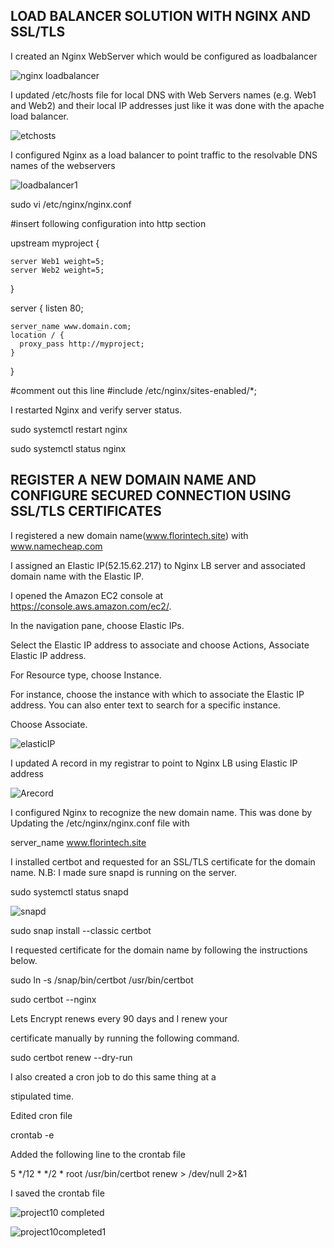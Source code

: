 ## LOAD BALANCER SOLUTION WITH NGINX AND SSL/TLS
I created an Nginx WebServer which would be configured as loadbalancer

![nginx loadbalancer](https://github.com/Oolabanji/test_/assets/136812420/877bcb76-16c7-49dc-8801-30876d80acb9)

I updated /etc/hosts file for local DNS with Web Servers names (e.g. Web1 and Web2) and their local IP addresses just like it was done with the apache load balancer.


![etchosts](https://github.com/Oolabanji/test_/assets/136812420/3a55a219-7b6b-413a-a5be-c54de1a01978)

I configured Nginx as a load balancer to point traffic to the resolvable DNS names of the webservers

![loadbalancer1](https://github.com/Oolabanji/test_/assets/136812420/f96032d8-15da-4caa-ac4e-f73c663b3589)


sudo vi /etc/nginx/nginx.conf

#insert following configuration into http section

 upstream myproject {

    server Web1 weight=5;
    server Web2 weight=5;
  }

server {
    listen 80;

    server_name www.domain.com;
    location / {
      proxy_pass http://myproject;
    }
  }

#comment out this line
#include /etc/nginx/sites-enabled/*;

I restarted Nginx and verify server status.

sudo systemctl restart nginx

sudo systemctl status nginx

## REGISTER A NEW DOMAIN NAME AND CONFIGURE SECURED CONNECTION USING SSL/TLS CERTIFICATES

I registered a new domain name(www.florintech.site) with www.namecheap.com

I assigned an Elastic IP(52.15.62.217) to Nginx LB server and associated domain name with the Elastic IP.

I opened the Amazon EC2 console at https://console.aws.amazon.com/ec2/.

In the navigation pane, choose Elastic IPs.

Select the Elastic IP address to associate and choose Actions, Associate Elastic IP address.

For Resource type, choose Instance.

For instance, choose the instance with which to associate the Elastic IP address. You can also enter text to search for a specific instance.

Choose Associate.

![elasticIP](https://github.com/Oolabanji/test_/assets/136812420/acdef508-a207-4f2c-96e4-c9cc578d086c)

I updated A record in my registrar to point to Nginx LB using Elastic IP address

![Arecord](https://github.com/Oolabanji/test_/assets/136812420/0a09d4e3-4901-4728-8e8b-7cfc9e47e8ae)

I configured Nginx to recognize the new domain name. This was done by Updating the /etc/nginx/nginx.conf file with

server_name www.florintech.site

I installed certbot and requested for an SSL/TLS certificate for the domain name. N.B: I made sure snapd is running on the server.


sudo systemctl status snapd


![snapd](https://github.com/Oolabanji/test_/assets/136812420/55041069-41ea-4b65-bf0f-e3ffab4a2fbe)


sudo snap install --classic certbot

I requested certificate for the domain name by following the instructions below.

sudo ln -s /snap/bin/certbot /usr/bin/certbot

sudo certbot --nginx


Lets Encrypt renews every 90 days and I renew your

 certificate manually by running the following command.

sudo certbot renew --dry-run

I  also created a cron job to do this same thing at a 

stipulated time.

Edited cron file


crontab -e

Added the following line to the crontab file

5 */12 * */2 *   root /usr/bin/certbot renew > /dev/null 2>&1

I saved the crontab file

![project10 completed](https://github.com/Oolabanji/test_/assets/136812420/39601b1f-35f8-4867-bf21-1300e8ad65ba)



![project10completed1](https://github.com/Oolabanji/test_/assets/136812420/0e9ac8c2-8811-44ad-b85c-0dded9ee72a2)





